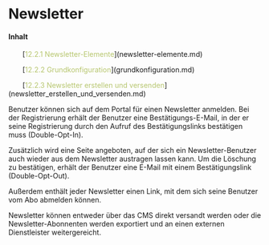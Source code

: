 # Newsletter

#### Inhalt

<p style="text-indent: 2em;">[<span style="color:#B7C66E">12.2.1 Newsletter-Elemente</span>](newsletter-elemente.md)

<p style="text-indent: 2em;">[<span style="color:#B7C66E">12.2.2 Grundkonfiguration</span>](grundkonfiguration.md)

<p style="text-indent: 2em;">[<span style="color:#B7C66E">12.2.3 Newsletter erstellen und versenden</span>](newsletter_erstellen_und_versenden.md)

Benutzer können sich auf dem Portal für einen Newsletter anmelden. Bei der Registrierung erhält der Benutzer eine Bestätigungs-E-Mail, in der er seine Registrierung durch den Aufruf des Bestätigungslinks bestätigen muss (Double-Opt-In). 

Zusätzlich wird eine Seite angeboten, auf der sich ein Newsletter-Benutzer auch wieder aus dem Newsletter austragen lassen kann. Um die Löschung zu bestätigen, erhält der Benutzer eine E-Mail mit einem Bestätigungslink (Double-Opt-Out). 

Außerdem enthält jeder Newsletter einen Link, mit dem sich seine Benutzer vom Abo abmelden können.

Newsletter können entweder über das CMS direkt versandt werden oder die Newsletter-Abonnenten werden exportiert und an einen externen Dienstleister weitergereicht.
